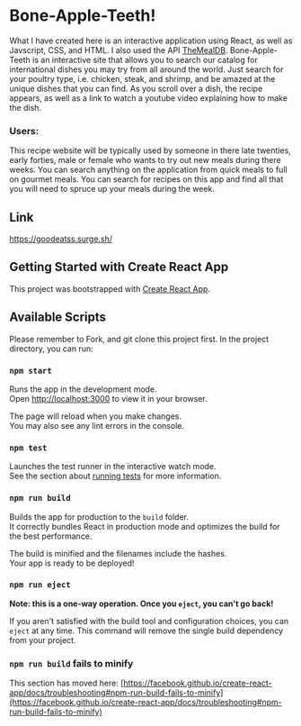 # Bone-Apple-Teeth!

What I have created here is an interactive application using React, as well as Javscript, CSS, and HTML. I also used the API [TheMealDB](https://www.themealdb.com/). Bone-Apple-Teeth is an interactive site that allows you to search our catalog for international dishes you may try from all around the world. Just search for your poultry type, i.e. chicken, steak, and shrimp, and be amazed at the unique dishes that you can find. As you scroll over a dish, the recipe appears, as well as a link to watch a youtube video explaining how to make the dish.

### Users:
This recipe website will be typically used by someone in there late twenties, early forties, male or female who wants to try out new meals during there weeks. You can search anything on the application from quick meals to full on gourmet meals. You can search for recipes on this app and find all that you will need to spruce up your meals during the week.

## Link
https://goodeatss.surge.sh/



## Getting Started with Create React App

This project was bootstrapped with [Create React App](https://github.com/facebook/create-react-app).

## Available Scripts

Please remember to Fork, and git clone this project first.
In the project directory, you can run:

### `npm start`

Runs the app in the development mode.\
Open [http://localhost:3000](http://localhost:3000) to view it in your browser.

The page will reload when you make changes.\
You may also see any lint errors in the console.

### `npm test`

Launches the test runner in the interactive watch mode.\
See the section about [running tests](https://facebook.github.io/create-react-app/docs/running-tests) for more information.

### `npm run build`

Builds the app for production to the `build` folder.\
It correctly bundles React in production mode and optimizes the build for the best performance.

The build is minified and the filenames include the hashes.\
Your app is ready to be deployed!

### `npm run eject`

**Note: this is a one-way operation. Once you `eject`, you can't go back!**

If you aren't satisfied with the build tool and configuration choices, you can `eject` at any time. This command will remove the single build dependency from your project.

### `npm run build` fails to minify

This section has moved here: [https://facebook.github.io/create-react-app/docs/troubleshooting#npm-run-build-fails-to-minify](https://facebook.github.io/create-react-app/docs/troubleshooting#npm-run-build-fails-to-minify)
